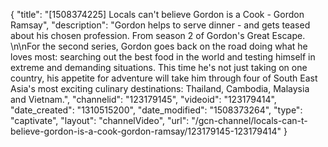 {
    "title": "[1508374225] Locals can't believe Gordon is a Cook - Gordon Ramsay",
    "description": "Gordon helps to serve dinner - and gets teased about his chosen profession. From season 2 of Gordon's Great Escape. \n\nFor the second series, Gordon goes back on the road doing what he loves most: searching out the best food in the world and testing himself in extreme and demanding situations. This time he's not just taking on one country, his appetite for adventure will take him through four of South East Asia's most exciting culinary destinations: Thailand, Cambodia, Malaysia and Vietnam.",
    "channelid": "123179145",
    "videoid": "123179414",
    "date_created": "1310515200",
    "date_modified": "1508373264",
    "type": "captivate",
    "layout": "channelVideo",
    "url": "\/gcn-channel\/locals-can-t-believe-gordon-is-a-cook-gordon-ramsay\/123179145-123179414"
}
